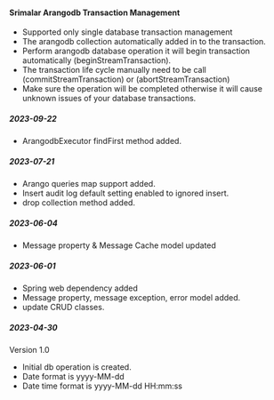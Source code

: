 #### Srimalar Arangodb Transaction Management

* Supported only single database transaction management
* The arangodb collection automatically added in to the transaction.
* Perform arangodb database operation it will begin transaction automatically (beginStreamTransaction).
* The transaction life cycle manually need to be call (commitStreamTransaction) or (abortStreamTransaction)
* Make sure the operation will be completed otherwise it will cause unknown issues of your database transactions.

##### 2023-09-22

- ArangodbExecutor findFirst method added.

##### 2023-07-21

- Arango queries map support added.
- Insert audit log default setting enabled to ignored insert.
- drop collection method added.

##### 2023-06-04

- Message property & Message Cache model updated

##### 2023-06-01

- Spring web dependency added
- Message property, message exception, error model added.
- update CRUD classes.

##### 2023-04-30

Version 1.0

- Initial db operation is created.
- Date format is yyyy-MM-dd
- Date time format is yyyy-MM-dd HH:mm:ss

 
